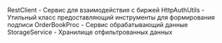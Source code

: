 RestClient - Сервис для взаимодействия с биржей
HttpAuthUtils - Утильный класс предоставляющий инструменты для формирования подписи
OrderBookProc - Сервис обрабатывающий данные
StorageService - Хранилище отфильтрованных данных